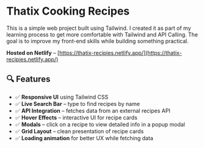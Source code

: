 # Thatix Cooking Recipes

This is a simple web project built using Tailwind. I created it as part of my learning process to get more comfortable with Tailwind and API Calling. The goal is to improve my front-end skills while building something practical.

**Hosted on Netlify** – [https://thatix-recipies.netlify.app/](https://thatix-recipies.netlify.app/)

## 🔍 Features

- ✅ **Responsive UI** using Tailwind CSS
- ✅ **Live Search Bar** – type to find recipes by name
- ✅ **API Integration** – fetches data from an external recipes API
- ✅ **Hover Effects** – interactive UI for recipe cards
- ✅ **Modals** – click on a recipe to view detailed info in a popup modal
- ✅ **Grid Layout** – clean presentation of recipe cards
- ✅ **Loading animation** for better UX while fetching data


